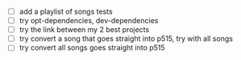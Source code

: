 * [ ] add a playlist of songs tests
* [ ] try opt-dependencies, dev-dependencies
* [ ] try the link between my 2 best projects
* [ ] try convert a song that goes straight into p515, try with all songs
* [ ] try convert all songs goes straight into p515
